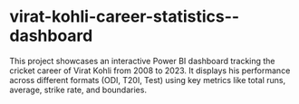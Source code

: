 # virat-kohli-career-statistics--dashboard
This project showcases an interactive Power BI dashboard tracking the cricket career of Virat Kohli from 2008 to 2023. It displays his performance across different formats (ODI, T20I, Test) using key metrics like total runs, average, strike rate, and boundaries.
